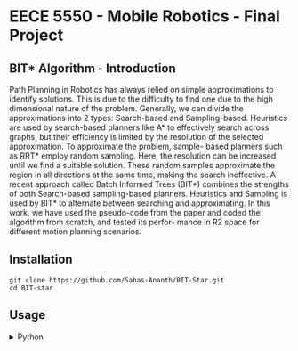 # EECE 5550 -  Mobile Robotics - Final Project

## BIT* Algorithm - Introduction


 Path Planning in Robotics has always relied on
simple approximations to identify solutions. This is due to the
difficulty to find one due to the high dimensional nature of the
problem. Generally, we can divide the approximations into 2
types: Search-based and Sampling-based. Heuristics are used
by search-based planners like A* to effectively search across
graphs, but their efficiency is limited by the resolution of the
selected approximation. To approximate the problem, sample-
based planners such as RRT* employ random sampling. Here,
the resolution can be increased until we find a suitable solution.
These random samples approximate the region in all directions
at the same time, making the search ineffective.
A recent approach called Batch Informed Trees (BIT*)
combines the strengths of both Search-based sampling-based
planners. Heuristics and Sampling is used by BIT* to alternate
between searching and approximating.
In this work, we have used the pseudo-code from the paper
and coded the algorithm from scratch, and tested its perfor-
mance in R2 space for different motion planning scenarios.

## Installation

```
git clone https://github.com/Sahas-Ananth/BIT-Star.git
cd BIT-star
```

## Usage

<details>
<summary> Python </summary>

To use our python implementation of BIT-star, we provide a run.py file with options to specify all the arguments passed to the algorithm. A full list of options can be seen by running 
```
cd python
python3 run.py --help
```

### Example Usage
To run BIT-star on a default map and only obtain the final path once the stop time has been reached, simply run:
```
python3 run.py --map_name Default --start 0 0 --goal 99 99 --seed 1 --stop_time 20
```

To run BIT-star on a more complex map (Maze) and obtain visualizations once the stop time ahs been reached, run:

```
python3 run.py --map_name Maze --start 0 0 --goal 99 99 --seed 1 --stop_time 60 --vis --fast
```

We also provide options to change the rbit (maximum edge length), and number of samples when running. You can also visualize every edge addition and removal by disabling the --fast option.
</details>